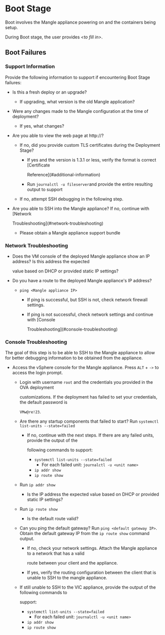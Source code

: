 # Boot Stage

Boot involves the Mangle appliance powering on and the containers being setup.

During Boot stage, the user provides _&lt;to fill in&gt;_.

## **Boot Failures**

### **Support Information**

Provide the following information to support if encountering Boot Stage failures:

* Is this a fresh deploy or an upgrade?
  * If upgrading, what version is the old Mangle application?
* Were any changes made to the Mangle configuration at the time of deployment?
  * If yes, what changes?
* Are you able to view the web page at http://?
  * If no, did you provide custom TLS certificates during the Deployment Stage?
    * If yes and the version is 1.3.1 or less, verify the format is correct \[Certificate

      Reference\]\(\#additional-information\)

    * Run `journalctl -u fileserver`and provide the entire resulting output to support
  * If no, attempt SSH debugging in the following step.
* Are you able to SSH into the Mangle appliance? If no, continue with \[Network

  Troubleshooting\]\(\#network-troubleshooting\)

  * Please obtain a Mangle appliance support bundle

### **Network Troubleshooting**

* Does the VM console of the deployed Mangle appliance show an IP address? Is this address the expected

  value based on DHCP or provided static IP settings?

* Do you have a route to the deployed Mangle appliance's IP address?
  * `ping <Mangle appliance IP>`
    * If ping is successful, but SSH is not, check network firewall settings.
    * If ping is not successful, check network settings and continue with \[Console

      Troubleshooting\]\(\#console-troubleshooting\)

### **Console Troubleshooting**

The goal of this step is to be able to SSH to the Mangle appliance to allow for better debugging information to be obtained from the appliance.

* Access the vSphere console for the Mangle appliance. Press `ALT` + `->` to access the login prompt.
  * Login with username `root` and the credentials you provided in the OVA deployment

    customizations. If the deployment has failed to set your credentials, the default password is

    `VMw@re!23`.

  * Are there any startup components that failed to start? Run `systemctl list-units --state=failed`
    * If no, continue with the next steps. If there are any failed units, provide the output of the

      following commands to support:

      * `systemctl list-units --state=failed`
        * For each failed unit: `journalctl -u <unit name>`
      * `ip addr show`
      * `ip route show`
  * Run `ip addr show`
    * Is the IP address the expected value based on DHCP or provided static IP settings?
  * Run `ip route show`
    * Is the default route valid?
  * Can you ping the default gateway? Run `ping <default gateway IP>`. Obtain the default gateway IP from the `ip route show` command output.
    * If no, check your network settings. Attach the Mangle appliance to a network that has a valid

      route between your client and the appliance.

    * If yes, verify the routing configuration between the client that is unable to SSH to the mangle appliance.
  * If still unable to SSH to the VIC appliance, provide the output of the following commands to

    support:

    * `systemctl list-units --state=failed`
      * For each failed unit: `journalctl -u <unit name>`
    * `ip addr show`
    * `ip route show`

